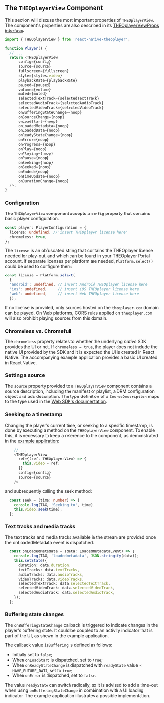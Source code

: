 ## The `THEOplayerView` Component

This section will discuss the most important properties of `THEOplayerView`.
The component's properties are also described in its [THEOplayerViewProps interface]('./src/api/THEOplayerView.ts').

```typescript
import { THEOplayerView } from 'react-native-theoplayer';

function Player() {
  // ...
  return <THEOplayerView
      config={config}
      source={source}
      fullscreen={fullscreen}
      style={styles.video}
      playbackRate={playbackRate}
      paused={paused}
      volume={volume}
      muted={muted}
      selectedTextTrack={selectedTextTrack}
      selectedAudioTrack={selectedAudioTrack}
      selectedVideoTrack={selectedVideoTrack}
      onBufferingStateChange={noop}
      onSourceChange={noop}
      onLoadStart={noop}
      onLoadedMetadata={noop}
      onLoadedData={noop}
      onReadyStateChange={noop}
      onError={noop}
      onProgress={noop}
      onPlay={noop}
      onPlaying={noop}
      onPause={noop}
      onSeeking={noop}
      onSeeked={noop}
      onEnded={noop}
      onTimeUpdate={noop}
      onDurationChange={noop}
  />;
}
```

### Configuration

The `THEOplayerView` component accepts a `config` property that contains basic player configuration.

```typescript
const player: PlayerConfiguration = {
  license: undefined, //'insert THEOplayer license here'
  chromeless: true,
};
```

The `license` is an obfuscated string that contains the THEOplayer license needed for play-out, and which can be found in your
THEOplayer Portal account. If separate licenses per platform are needed, `Platform.select()` could be used to configure them:

```typescript
const license = Platform.select(
  {
  'android': undefined, // insert Android THEOplayer license here
  'ios': undefined,     // insert iOS THEOplayer license here
  'web': undefined,     // insert Web THEOplayer license here
  });
```

If no license is provided, only sources hosted on the `theoplayer.com` domain can be played. On Web platforms,
CORS rules applied on `theoplayer.com` will also prohibit playing sources from this domain.

### Chromeless vs. Chromefull

The `chromeless` property relates to whether the underlying _native_ SDK provides the UI or not.
If `chromeless = true`, the player does not include the native UI provided by the SDK and it is expected the UI is
created in React Native. The accompanying example application provides a basic UI created in React Native.

### Setting a source

The `source` property provided to a `THEOplayerView` component contains a source description, including the
manifest or playlist, a DRM configuration object and ads description. The type definition of a `SourceDescription`
maps to the type used in the [Web SDK's documentation](https://docs.theoplayer.com/api-reference/web/theoplayer.sourcedescription.md).

### Seeking to a timestamp

Changing the player's current time, or seeking to a specific timestamp, is done by executing a
method on the `THEOplayerView` component. To enable this, it is necessary to keep a reference to the component,
as demonstrated in the [example application](example-app.md):

```typescript
    // ...
    <THEOplayerView
      ref={(ref: THEOplayerView) => {
        this.video = ref;
      }}
      config={config}
      source={source}
    />
```

and subsequently calling the seek method:

```typescript
  const seek = (time: number) => {
    console.log(TAG, 'Seeking to', time);
    this.video.seek(time);
  };
```

### Text tracks and media tracks

The text tracks and media tracks available in the stream are provided once the
onLoadedMetadata event is dispatched.

```typescript
  const onLoadedMetadata = (data: LoadedMetadataEvent) => {
    console.log(TAG, 'loadedmetadata', JSON.stringify(data));
    this.setState({
      duration: data.duration,
      textTracks: data.textTracks,
      audioTracks: data.audioTracks,
      videoTracks: data.videoTracks,
      selectedTextTrack: data.selectedTextTrack,
      selectedVideoTrack: data.selectedVideoTrack,
      selectedAudioTrack: data.selectedAudioTrack,
    });
  };
```

### Buffering state changes

The `onBufferingStateChange` callback is triggered to indicate changes in the player's buffering state.
It could be coupled to an activity indicator that is part of the UI, as shown in the example application.

The callback value `isBuffering` is defined as follows:

- Initially set to `false`;
- When `onLoadStart` is dispatched, set to `true`;
- When `onReadyStateChange` is dispatched with `readyState` value < `HAVE_FUTURE_DATA`, set to `true`;
- When `onError` is dispatched, set to `false`.

The value `readyState` can switch radically, so it is advised to add a time-out when using
`onBufferingStateChange` in combination with a UI loading indicator. The example application
illustrates a possible implementation.
